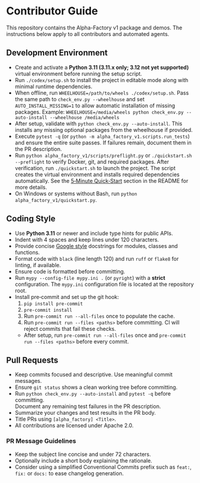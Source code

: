 # Contributor Guide

This repository contains the Alpha-Factory v1 package and demos.
The instructions below apply to all contributors and automated agents.

## Development Environment
- Create and activate a **Python&nbsp;3.11 (3.11.x only; 3.12 not yet supported)** virtual environment before running the setup script.
- Run `./codex/setup.sh` to install the project in editable mode along with minimal runtime dependencies.
- When offline, run `WHEELHOUSE=/path/to/wheels ./codex/setup.sh`. Pass the same
  path to `check_env.py --wheelhouse` and set `AUTO_INSTALL_MISSING=1` to allow
  automatic installation of missing packages. Example:
  `WHEELHOUSE=/media/wheels python check_env.py --auto-install --wheelhouse /media/wheels`
- After setup, validate with `python check_env.py --auto-install`.
  This installs any missing optional packages from the wheelhouse if provided.
- Execute `pytest -q` (or `python -m alpha_factory_v1.scripts.run_tests`) and ensure the entire suite passes. If failures remain, document them in the PR description.
- Run `python alpha_factory_v1/scripts/preflight.py` or
  `./quickstart.sh --preflight` to verify Docker, git, and required
  packages. After verification, run `./quickstart.sh` to launch the
  project. The script creates the virtual environment and installs
  required dependencies automatically. See the
  [5‑Minute Quick‑Start](README.md#6-5-minute-quick-start) section in the
  README for more details.
- On Windows or systems without Bash, run `python alpha_factory_v1/quickstart.py`.

## Coding Style
- Use **Python&nbsp;3.11** or newer and include type hints for public APIs.
- Indent with 4 spaces and keep lines under 120 characters.
- Provide concise [Google style](https://google.github.io/styleguide/pyguide.html#381-docstrings) docstrings
for modules, classes and functions.
- Format code with `black` (line length 120) and run `ruff` or `flake8` for linting, if available.
- Ensure code is formatted before committing.
- Run `mypy --config-file mypy.ini .` (or `pyright`) with a **strict** configuration. The
  `mypy.ini` configuration file is located at the repository root.
- Install pre‑commit and set up the git hook:
  1. `pip install pre-commit`
  2. `pre-commit install`
  3. Run `pre-commit run --all-files` once to populate the cache.
  4. Run `pre-commit run --files <paths>` before committing.
    CI will reject commits that fail these checks.
  - After setup, run `pre-commit run --all-files` once and
    `pre-commit run --files <paths>` before every commit.

## Pull Requests
- Keep commits focused and descriptive. Use meaningful commit messages.
- Ensure `git status` shows a clean working tree before committing.
- Run `python check_env.py --auto-install` and `pytest -q` before committing. \
  Document any remaining test failures in the PR description.
- Summarize your changes and test results in the PR body.
- Title PRs using `[alpha_factory] <Title>`.
- All contributions are licensed under Apache 2.0.

### PR Message Guidelines
- Keep the subject line concise and under 72 characters.
- Optionally include a short body explaining the rationale.
- Consider using a simplified Conventional Commits prefix such as
  `feat:`, `fix:` or `docs:` to ease changelog generation.
